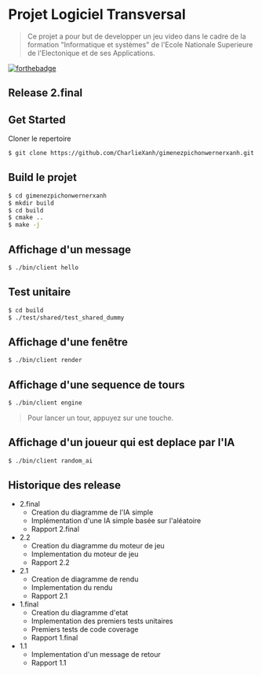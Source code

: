 # Projet Logiciel Transversal

> Ce projet a pour but de developper un jeu video dans le cadre de la formation "Informatique et systèmes" de l'Ecole Nationale Superieure de l'Electonique et de ses Applications.

[![forthebadge](https://forthebadge.com/images/badges/made-with-c-plus-plus.svg)](https://forthebadge.com)

## Release 2.final

## Get Started

Cloner le repertoire
```sh
$ git clone https://github.com/CharlieXanh/gimenezpichonwernerxanh.git
```

## Build le projet

```sh
$ cd gimenezpichonwernerxanh
$ mkdir build
$ cd build
$ cmake ..
$ make -j
```

## Affichage d'un message

```sh
$ ./bin/client hello
```

## Test unitaire

```sh
$ cd build
$ ./test/shared/test_shared_dummy
```
## Affichage d'une fenêtre

```sh
$ ./bin/client render
```

## Affichage d'une sequence de tours

```sh
$ ./bin/client engine
```
>Pour lancer un tour, appuyez sur une touche.

## Affichage d'un joueur qui est deplace par l'IA
```sh
$ ./bin/client random_ai
```

## Historique des release
* 2.final
    * Creation du diagramme de l'IA simple
    * Implémentation d'une IA simple basée sur l'aléatoire
    * Rapport 2.final
* 2.2
    * Creation du diagramme du moteur de jeu
    * Implementation du moteur de jeu
    * Rapport 2.2
* 2.1
    * Creation de diagramme de rendu
    * Implementation du rendu
    * Rapport 2.1
* 1.final
    * Creation du diagramme d'etat
    * Implementation des premiers tests unitaires
    * Premiers tests de code coverage
    * Rapport 1.final
* 1.1
    * Implementation d'un message de retour
    * Rapport 1.1

